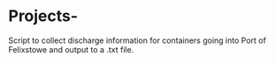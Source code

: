 # Projects-
Script to collect discharge information for containers going into Port of Felixstowe and output to a .txt file.
